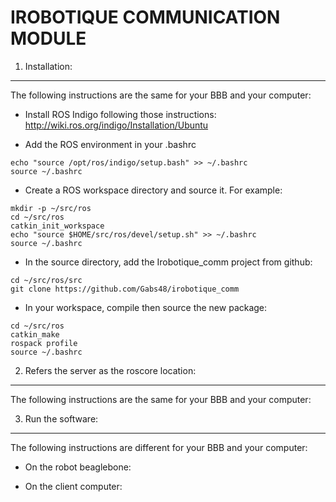IROBOTIQUE COMMUNICATION MODULE
===============================

1) Installation:
----------------

The following instructions are the same for your BBB and your computer:

- Install ROS Indigo following those instructions: http://wiki.ros.org/indigo/Installation/Ubuntu

- Add the ROS environment in your .bashrc
```
echo "source /opt/ros/indigo/setup.bash" >> ~/.bashrc
source ~/.bashrc
```

- Create a ROS workspace directory and source it. For example:
```
mkdir -p ~/src/ros
cd ~/src/ros
catkin_init_workspace
echo "source $HOME/src/ros/devel/setup.sh" >> ~/.bashrc
source ~/.bashrc
```

- In the source directory, add the Irobotique_comm project from github:
```
cd ~/src/ros/src
git clone https://github.com/Gabs48/irobotique_comm
```

- In your workspace, compile then source the new package:
```
cd ~/src/ros
catkin_make
rospack profile
source ~/.bashrc
```

2) Refers the server as the roscore location:
---------------------------------------------

The following instructions are the same for your BBB and your computer:



3) Run the software:
--------------------

The following instructions are different for your BBB and your computer:

- On the robot beaglebone:

- On the client computer:


